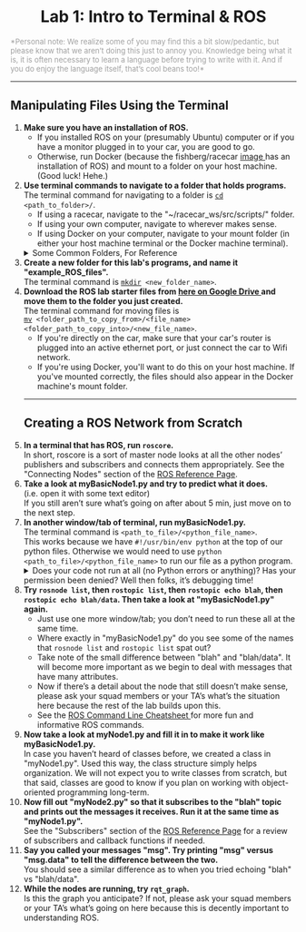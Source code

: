 <center><h1>
Lab 1: Intro to Terminal & ROS
</h1></center>
<font color=#A0A0A0 size=2>
*Personal note: We realize some of you may find this a bit slow/pedantic, but please know that we aren’t doing this just to annoy you. Knowledge being what it is, it is often necessary to learn a language before trying to write with it. And if you do enjoy the language itself, that’s cool beans too!*
</font>


<hr/><!-------------------------------------------->
<h2>
Manipulating Files Using the Terminal
</h2>

<ol type="1"><li><b>
Make sure you have an installation of ROS.
</b><ul><li>
If you installed ROS on your (presumably Ubuntu) computer or if you have a monitor plugged in to your car, you are good to go.
</li><li>
Otherwise, run Docker (because the fishberg/racecar <a href=https://en.wikipedia.org/wiki/System_image> image </a> has an installation of ROS) and mount to a folder on your host machine. (Good luck! Hehe.)
</li></ul></li>

<li><b>
Use terminal commands to navigate to a folder that holds programs.
</b><br>
The terminal command for navigating to a folder is <code><a href="https://en.wikipedia.org/wiki/Cd_(command)">cd</a> &#60;path_to_folder&#62;/</code>.<br>
<ul><li>
If using a racecar, navigate to the "~/racecar_ws/src/scripts/" folder.
</li><li>
If using your own computer, navigate to wherever makes sense.
</li><li>
If using Docker on your computer, navigate to your mount folder (in either your host machine terminal or the Docker machine terminal).<br>
</li></ul>
<details><summary>Some Common Folders, For Reference</summary>
<ul><li>
"/" is the folder that holds all other folders
</li><li>
"~/" is the home folder
</li><li>
"./" is the current folder
</li><li>
"../" is the folder that holds the current folder
</li><li>
"~/racecar_ws/src/scripts/" is a good folder for store programs on the racecars
</li></ul></details>
</li>

<li><b>
Create a new folder for this lab's programs, and name it "example_ROS_files".
</b><br>
The terminal command is <code><a href="https://en.wikipedia.org/wiki/Mkdir">mkdir</a> &#60;new_folder_name&#62;</code>.
</li></ul></li>

<li><b>
Download the ROS lab starter files from <a href=https://drive.google.com/drive/folders/1WypmNAGqlyrXJbgG3Q5NoyoC7V5afSzM?usp=sharing> here on Google Drive </a> and move them to the folder you just created.
</b><br>
The terminal command for moving files is <br><code><a href="https://en.wikipedia.org/wiki/Mv">mv</a> &#60;folder_path_to_copy_from&#62;/&#60;file_name&#62; &#60;folder_path_to_copy_into&#62;/&#60;new_file_name&#62;</code>.<br>
<ul><li>
If you're directly on the car, make sure that your car's router is plugged into an active ethernet port, or just connect the car to Wifi network.
</li><li>
If you're using Docker, you'll want to do this on your host machine. If you've mounted correctly, the files should also appear in the Docker machine's mount folder.
</li></ul>
</li>

<hr/><!-------------------------------------------->
<h2>
Creating a ROS Network from Scratch
</h2>

<li><b>
In a terminal that has ROS, run <code>roscore</code>.
</b><br>
In short, roscore is a sort of master node looks at all the other nodes’ publishers and subscribers and connects them appropriately. See the "Connecting Nodes" section of the <a href=http://bwsi-racecar.com/ros-reference/ROS_reference/#connecting_nodes>ROS Reference Page</a>.
</li>

<li><b>
Take a look at myBasicNode1.py and try to predict what it does.
</b><br>
(i.e. open it with some text editor)<br>
If you still aren’t sure what’s going on after about 5 min, just move on to the next step.
</li>

<li><b>
In another window/tab of terminal, run myBasicNode1.py.
</b><br>
The terminal command is <code>&#60;path_to_file&#62;/&#60;python_file_name&#62;</code>.<br>
This works because we have <code>#!/usr/bin/env python</code> at the top of our python files. Otherwise we would need to use <code>python &#60;path_to_file&#62;/&#60;python_file_name&#62;</code> to run our file as a python program.
<details><summary>
Does your code not run at all (no Python errors or anything)? Has your permission been denied? Well then folks, it’s debugging time!
</summary>
<ul><li>
What’s probably going on is you don’t have the permissions set to let your programs be executable. We can check this by trying <code>ls -la</code> while in your program’s folder. If your terminal spits back "-rw-r--r--" preceding your filename ("myBasicNode1.py"), that is indeed what's happening.
</li><li>
Add e<font color="00AA00"><b>x</b></font>ecutable permission by running <code>chmod +x &#60file_name&#62</code>.
</li><li> Hopefully you'll see something different if you run <code>ls -la</code> again.
</li></ul>
</details>
</li>

<li><b>
Try <code>rosnode list</code>, then <code>rostopic list</code>, then <code>rostopic echo blah</code>, then <code>rostopic echo blah/data</code>. Then take a look at "myBasicNode1.py" again.
</b><br>
<ul><li>
Just use one more window/tab; you don’t need to run these all at the same time.
</li><li>
Where exactly in "myBasicNode1.py" do you see some of the names that <code>rosnode list</code> and <code>rostopic list</code> spat out?
</li><li>
Take note of the small difference between "blah" and "blah/data". It will become more important as we begin to deal with messages that have many attributes.
</li><li>
Now if there’s a detail about the node that still doesn’t make sense, please ask your squad members or your TA’s what’s the situation here because the rest of the lab builds upon this.
</li><li>
See the <a href=http://bwsi-racecar.com/cheatsheets/ros/> ROS Command Line Cheatsheet </a> for more fun and informative ROS commands.
</li></ul>
</li>

<li><b>
Now take a look at myNode1.py and fill it in to make it work like myBasicNode1.py.
</b><br>
In case you haven’t heard of classes before, we created a class in "myNode1.py". Used this way, the class structure simply helps organization. We will not expect you to write classes from scratch, but that said, classes are good to know if you plan on working with object-oriented programming long-term.</font><br>
</li>

<li><b>
Now fill out "myNode2.py" so that it subscribes to the "blah" topic and prints out the messages it receives. Run it at the same time as "myNode1.py".
</b><br>
See the "Subscribers" section of the <a href=http://bwsi-racecar.com/ros-reference/ROS_reference/#subscribers>ROS Reference Page</a> for a review of subscribers and callback functions if needed.
</li>

<li><b>
Say you called your messages "msg". Try printing "msg" versus "msg.data" to tell the difference between the two.
</b><br>
You should see a similar difference as to when you tried echoing "blah" vs "blah/data". 
</li>

<li><b>
While the nodes are running, try <code>rqt_graph</code>.
</b><br>
Is this the graph you anticipate? If not, please ask your squad members or your TA’s what’s going on here because this is decently important to understanding ROS.
</li>
</ol>
